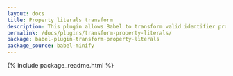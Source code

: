 ```yaml
---
layout: docs
title: Property literals transform
description: This plugin allows Babel to transform valid identifier property key literals into identifiers
permalink: /docs/plugins/transform-property-literals/
package: babel-plugin-transform-property-literals
package_source: babel-minify
---
```


{% include package_readme.html %}
